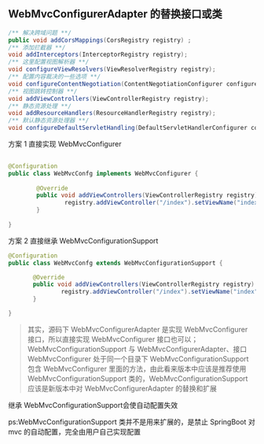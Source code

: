 ## WebMvcConfigurerAdapter 的替换接口或类
 ```java
/** 解决跨域问题 **/
public void addCorsMappings(CorsRegistry registry) ;
/** 添加拦截器 **/
void addInterceptors(InterceptorRegistry registry);
/** 这里配置视图解析器 **/
void configureViewResolvers(ViewResolverRegistry registry);
/** 配置内容裁决的一些选项 **/
void configureContentNegotiation(ContentNegotiationConfigurer configurer);
/** 视图跳转控制器 **/
void addViewControllers(ViewControllerRegistry registry);
/** 静态资源处理 **/
void addResourceHandlers(ResourceHandlerRegistry registry);
/** 默认静态资源处理器 **/
void configureDefaultServletHandling(DefaultServletHandlerConfigurer configurer);

 ```

方案 1 直接实现 WebMvcConfigurer
```java
 
@Configuration
public class WebMvcConfg implements WebMvcConfigurer {
 
        @Override
        public void addViewControllers(ViewControllerRegistry registry) {
                registry.addViewController("/index").setViewName("index");
        }
 
}
```

 方案 2 直接继承 WebMvcConfigurationSupport
 ```java
@Configuration
public class WebMvcConfg extends WebMvcConfigurationSupport {
 
        @Override
        public void addViewControllers(ViewControllerRegistry registry) {
                registry.addViewController("/index").setViewName("index");
        }
 
}

 ```
>其实，源码下 WebMvcConfigurerAdapter 是实现 WebMvcConfigurer 接口，所以直接实现 WebMvcConfigurer 接口也可以；WebMvcConfigurationSupport 与 WebMvcConfigurerAdapter、接口 WebMvcConfigurer 处于同一个目录下 WebMvcConfigurationSupport 包含 WebMvcConfigurer 里面的方法，由此看来版本中应该是推荐使用 WebMvcConfigurationSupport 类的，WebMvcConfigurationSupport 应该是新版本中对 WebMvcConfigurerAdapter 的替换和扩展

继承 WebMvcConfigurationSupport会使自动配置失效

ps:WebMvcConfigurationSupport 类并不是用来扩展的，是禁止 SpringBoot 对 mvc 的自动配置，完全由用户自己实现配置

